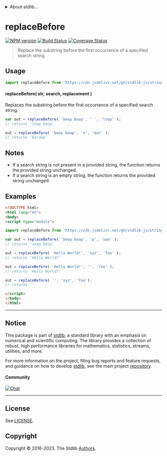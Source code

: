 <!--

@license Apache-2.0

Copyright (c) 2023 The Stdlib Authors.

Licensed under the Apache License, Version 2.0 (the "License");
you may not use this file except in compliance with the License.
You may obtain a copy of the License at

   http://www.apache.org/licenses/LICENSE-2.0

Unless required by applicable law or agreed to in writing, software
distributed under the License is distributed on an "AS IS" BASIS,
WITHOUT WARRANTIES OR CONDITIONS OF ANY KIND, either express or implied.
See the License for the specific language governing permissions and
limitations under the License.

-->


<details>
  <summary>
    About stdlib...
  </summary>
  <p>We believe in a future in which the web is a preferred environment for numerical computation. To help realize this future, we've built stdlib. stdlib is a standard library, with an emphasis on numerical and scientific computation, written in JavaScript (and C) for execution in browsers and in Node.js.</p>
  <p>The library is fully decomposable, being architected in such a way that you can swap out and mix and match APIs and functionality to cater to your exact preferences and use cases.</p>
  <p>When you use stdlib, you can be absolutely certain that you are using the most thorough, rigorous, well-written, studied, documented, tested, measured, and high-quality code out there.</p>
  <p>To join us in bringing numerical computing to the web, get started by checking us out on <a href="https://github.com/stdlib-js/stdlib">GitHub</a>, and please consider <a href="https://opencollective.com/stdlib">financially supporting stdlib</a>. We greatly appreciate your continued support!</p>
</details>

# replaceBefore

[![NPM version][npm-image]][npm-url] [![Build Status][test-image]][test-url] [![Coverage Status][coverage-image]][coverage-url] <!-- [![dependencies][dependencies-image]][dependencies-url] -->

> Replace the substring before the first occurrence of a specified search string.

<!-- Section to include introductory text. Make sure to keep an empty line after the intro `section` element and another before the `/section` close. -->

<section class="intro">

</section>

<!-- /.intro -->

<!-- Package usage documentation. -->



<section class="usage">

## Usage

```javascript
import replaceBefore from 'https://cdn.jsdelivr.net/gh/stdlib-js/string-base-replace-before@esm/index.mjs';
```

#### replaceBefore( str, search, replacement )

Replaces the substring before the first occurrence of a specified search string.

```javascript
var out = replaceBefore( 'beep boop', ' ', 'loop' );
// returns 'loop boop'

out = replaceBefore( 'beep boop', 'o', 'bar' );
// returns 'baroop'
```

</section>

<!-- /.usage -->

<!-- Package usage notes. Make sure to keep an empty line after the `section` element and another before the `/section` close. -->

<section class="notes">

## Notes

-   If a search string is not present in a provided string, the function returns the provided string unchanged.
-   If a search string is an empty string, the function returns the provided string unchanged.

</section>

<!-- /.notes -->

<!-- Package usage examples. -->

<section class="examples">

## Examples

<!-- eslint no-undef: "error" -->

```html
<!DOCTYPE html>
<html lang="en">
<body>
<script type="module">

import replaceBefore from 'https://cdn.jsdelivr.net/gh/stdlib-js/string-base-replace-before@esm/index.mjs';

var out = replaceBefore( 'beep boop', 'p', 'see' );
// returns 'seep boop'

out = replaceBefore( 'Hello World!', 'xyz', 'foo' );
// returns 'Hello World!'

out = replaceBefore( 'Hello World!', '', 'foo' );
// returns 'Hello World!'

out = replaceBefore( '', 'xyz', 'foo');
// returns ''

</script>
</body>
</html>
```

</section>

<!-- /.examples -->

<!-- Section to include cited references. If references are included, add a horizontal rule *before* the section. Make sure to keep an empty line after the `section` element and another before the `/section` close. -->

<section class="references">

</section>

<!-- /.references -->

<!-- Section for related `stdlib` packages. Do not manually edit this section, as it is automatically populated. -->

<section class="related">

</section>

<!-- /.related -->

<!-- Section for all links. Make sure to keep an empty line after the `section` element and another before the `/section` close. -->


<section class="main-repo" >

* * *

## Notice

This package is part of [stdlib][stdlib], a standard library with an emphasis on numerical and scientific computing. The library provides a collection of robust, high performance libraries for mathematics, statistics, streams, utilities, and more.

For more information on the project, filing bug reports and feature requests, and guidance on how to develop [stdlib][stdlib], see the main project [repository][stdlib].

#### Community

[![Chat][chat-image]][chat-url]

---

## License

See [LICENSE][stdlib-license].


## Copyright

Copyright &copy; 2016-2023. The Stdlib [Authors][stdlib-authors].

</section>

<!-- /.stdlib -->

<!-- Section for all links. Make sure to keep an empty line after the `section` element and another before the `/section` close. -->

<section class="links">

[npm-image]: http://img.shields.io/npm/v/@stdlib/string-base-replace-before.svg
[npm-url]: https://npmjs.org/package/@stdlib/string-base-replace-before

[test-image]: https://github.com/stdlib-js/string-base-replace-before/actions/workflows/test.yml/badge.svg?branch=v0.1.0
[test-url]: https://github.com/stdlib-js/string-base-replace-before/actions/workflows/test.yml?query=branch:v0.1.0

[coverage-image]: https://img.shields.io/codecov/c/github/stdlib-js/string-base-replace-before/main.svg
[coverage-url]: https://codecov.io/github/stdlib-js/string-base-replace-before?branch=main

<!--

[dependencies-image]: https://img.shields.io/david/stdlib-js/string-base-replace-before.svg
[dependencies-url]: https://david-dm.org/stdlib-js/string-base-replace-before/main

-->

[chat-image]: https://img.shields.io/gitter/room/stdlib-js/stdlib.svg
[chat-url]: https://app.gitter.im/#/room/#stdlib-js_stdlib:gitter.im

[stdlib]: https://github.com/stdlib-js/stdlib

[stdlib-authors]: https://github.com/stdlib-js/stdlib/graphs/contributors

[umd]: https://github.com/umdjs/umd
[es-module]: https://developer.mozilla.org/en-US/docs/Web/JavaScript/Guide/Modules

[deno-url]: https://github.com/stdlib-js/string-base-replace-before/tree/deno
[umd-url]: https://github.com/stdlib-js/string-base-replace-before/tree/umd
[esm-url]: https://github.com/stdlib-js/string-base-replace-before/tree/esm
[branches-url]: https://github.com/stdlib-js/string-base-replace-before/blob/main/branches.md

[stdlib-license]: https://raw.githubusercontent.com/stdlib-js/string-base-replace-before/main/LICENSE

</section>

<!-- /.links -->
